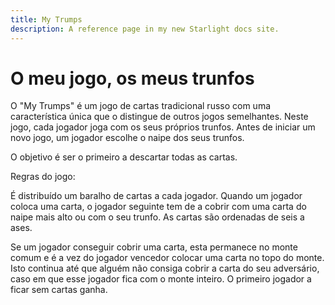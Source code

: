 ```yaml
---
title: My Trumps
description: A reference page in my new Starlight docs site.
---
```


# O meu jogo, os meus trunfos

O "My Trumps" é um jogo de cartas tradicional russo com uma característica única que o distingue de outros jogos semelhantes. Neste jogo, cada jogador joga com os seus próprios trunfos. Antes de iniciar um novo jogo, um jogador escolhe o naipe dos seus trunfos.

O objetivo é ser o primeiro a descartar todas as cartas.

Regras do jogo:

É distribuído um baralho de cartas a cada jogador. Quando um jogador coloca uma carta, o jogador seguinte tem de a cobrir com uma carta do naipe mais alto ou com o seu trunfo. As cartas são ordenadas de seis a ases.

Se um jogador conseguir cobrir uma carta, esta permanece no monte comum e é a vez do jogador vencedor colocar uma carta no topo do monte. Isto continua até que alguém não consiga cobrir a carta do seu adversário, caso em que esse jogador fica com o monte inteiro. O primeiro jogador a ficar sem cartas ganha.